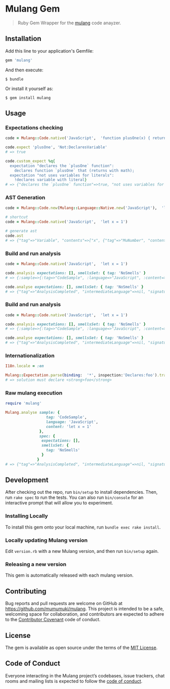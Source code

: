 # Mulang Gem

> Ruby Gem Wrapper for the [mulang](github.com/mumuki/mulang) code anayzer.

## Installation

Add this line to your application's Gemfile:

```ruby
gem 'mulang'
```

And then execute:

    $ bundle

Or install it yourself as:

    $ gem install mulang

## Usage

### Expectations checking

```ruby
code = Mulang::Code.native('JavaScript',  'function plusOne(x) { return x + 1 }')

code.expect 'plusOne', 'Not:DeclaresVariable'
# => true

code.custom_expect %q{
  expectation "declares the `plusOne` function":
    declares function `plusOne` that (returns with math);
  expectation "not uses variables for literals":
    !declares variable with literal}
# => {"declares the `plusOne` function"=>true, "not uses variables for literals"=>true}
```

### AST Generation

```ruby
code = Mulang::Code.new(Mulang::Language::Native.new('JavaScript'),  'let x = 1')

# shortcut
code = Mulang::Code.native('JavaScript',  'let x = 1')

# generate ast
code.ast
# => {"tag"=>"Variable", "contents"=>["x", {"tag"=>"MuNumber", "contents"=>1}]}
```

### Build and run analysis

```ruby
code = Mulang::Code.native('JavaScript',  'let x = 1')

code.analysis expectations: [], smellsSet: { tag: 'NoSmells' }
# => {:sample=>{:tag=>"CodeSample", :language=>"JavaScript", :content=>"let x = 1"}, :spec=>{:expectations=>[], :smellsSet=>{:tag=>"NoSmells"}}}

code.analyse expectations: [], smellsSet: { tag: 'NoSmells' }
# => {"tag"=>"AnalysisCompleted", "intermediateLanguage"=>nil, "signatures"=>[], "smells"=>[], "expectationResults"=>[]}
```

### Build and run analysis

```ruby
code = Mulang::Code.native('JavaScript',  'let x = 1')

code.analysis expectations: [], smellsSet: { tag: 'NoSmells' }
# => {:sample=>{:tag=>"CodeSample", :language=>"JavaScript", :content=>"let x = 1"}, :spec=>{:expectations=>[], :smellsSet=>{:tag=>"NoSmells"}}}

code.analyse expectations: [], smellsSet: { tag: 'NoSmells' }
# => {"tag"=>"AnalysisCompleted", "intermediateLanguage"=>nil, "signatures"=>[], "smells"=>[], "expectationResults"=>[]}
```

### Internationalization

```ruby
I18n.locale = :en

Mulang::Expectation.parse(binding:  '*', inspection:'Declares:foo').translate
# => solution must declare <strong>foo</strong>
```

### Raw mulang execution

```ruby
require 'mulang'

Mulang.analyse sample: {
                  tag: 'CodeSample',
                  language: 'JavaScript',
                  content: 'let x = 1'
               },
               spec: {
                expectations: [],
                smellsSet: {
                  tag: 'NoSmells'
                }
              }
# => {"tag"=>"AnalysisCompleted", "intermediateLanguage"=>nil, "signatures"=>[], "smells"=>[], "expectationResults"=>[]}
```


## Development

After checking out the repo, run `bin/setup` to install dependencies. Then, run `rake spec` to run the tests. You can also run `bin/console` for an interactive prompt that will allow you to experiment.

### Installing Locally

To install this gem onto your local machine, run `bundle exec rake install`.

### Locally updating Mulang version

Edit `version.rb` with a new Mulang version, and then run `bin/setup` again.

### Releasing a new version

This gem is automatically released with each mulang version.

## Contributing

Bug reports and pull requests are welcome on GitHub at https://github.com/mumumuki/mulang. This project is intended to be a safe, welcoming space for collaboration, and contributors are expected to adhere to the [Contributor Covenant](http://contributor-covenant.org) code of conduct.

## License

The gem is available as open source under the terms of the [MIT License](http://opensource.org/licenses/MIT).

## Code of Conduct

Everyone interacting in the Mulang project’s codebases, issue trackers, chat rooms and mailing lists is expected to follow the [code of conduct](https://github.com/[USERNAME]/mulang/blob/master/CODE_OF_CONDUCT.md).
